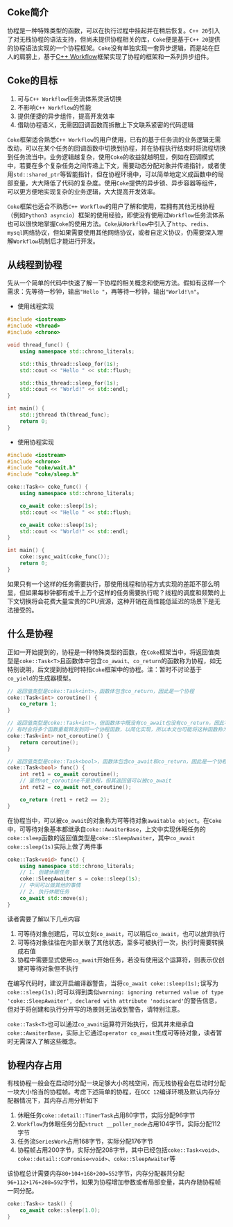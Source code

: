 ## Coke简介
协程是一种特殊类型的函数，可以在执行过程中挂起并在稍后恢复。`C++ 20`引入了对无栈协程的语法支持，但尚未提供协程相关的库，`Coke`便是基于`C++ 20`提供的协程语法实现的一个协程框架。`Coke`没有单独实现一套异步逻辑，而是站在巨人的肩膀上，基于[C++ Workflow](https://github.com/sogou/workflow)框架实现了协程的框架和一系列异步组件。


## Coke的目标
1. 可与`C++ Workflow`任务流体系灵活切换
2. 不影响`C++ Workflow`的性能
3. 提供便捷的异步组件，提高开发效率
4. 借助协程语义，无需因回调函数而拆散上下文联系紧密的代码逻辑

`Coke`框架适合熟悉`C++ Workflow`的用户使用，已有的基于任务流的业务逻辑无需改动，可以在某个任务的回调函数中切换到协程，并在协程执行结束时将流程切换到任务流当中。业务逻辑越复杂，使用`Coke`的收益就越明显，例如在回调模式中，若要在多个复杂任务之间传递上下文，需要动态分配对象并传递指针，或者使用`std::shared_ptr`等智能指针，但在协程环境中，可以简单地定义成函数中的局部变量，大大降低了代码的复杂度。使用`Coke`提供的异步锁、异步容器等组件，可以更方便地实现复杂的业务逻辑，大大提高开发效率。

`Coke`框架也适合不熟悉`C++ Workflow`的用户了解和使用，若拥有其他无栈协程（例如`Python3 asyncio`）框架的使用经验，即使没有使用过`Workflow`任务流体系也可以很快地掌握`Coke`的使用方法。`Coke`从`Workflow`中引入了`http`、`redis`、`mysql`网络协议，但如果需要使用其他网络协议，或者自定义协议，仍需要深入理解`Workflow`机制后才能进行开发。


## 从线程到协程
先从一个简单的代码中快速了解一下协程的相关概念和使用方法。假如有这样一个需求：先等待一秒钟，输出`"Hello "`，再等待一秒钟，输出`"World!\n"`。

- 使用线程实现

```cpp
#include <iostream>
#include <thread>
#include <chrono>

void thread_func() {
    using namespace std::chrono_literals;

    std::this_thread::sleep_for(1s);
    std::cout << "Hello " << std::flush;

    std::this_thread::sleep_for(1s);
    std::cout << "World!" << std::endl;
}

int main() {
    std::jthread th(thread_func);
    return 0;
}
```

- 使用协程实现

```cpp
#include <iostream>
#include <chrono>
#include "coke/wait.h"
#include "coke/sleep.h"

coke::Task<> coke_func() {
    using namespace std::chrono_literals;

    co_await coke::sleep(1s);
    std::cout << "Hello " << std::flush;

    co_await coke::sleep(1s);
    std::cout << "World!" << std::endl;
}

int main() {
    coke::sync_wait(coke_func());
    return 0;
}
```

如果只有一个这样的任务需要执行，那使用线程和协程方式实现的差距不那么明显，但如果每秒钟都有成千上万个这样的任务需要执行呢？线程的调度和频繁的上下文切换将会花费大量宝贵的CPU资源，这种开销在高性能低延迟的场景下是无法接受的。


## 什么是协程
正如一开始提到的，协程是一种特殊类型的函数，在`Coke`框架当中，将返回值类型是`coke::Task<T>`且函数体中包含`co_await`、`co_return`的函数称为协程，如无特别说明，后文提到协程时特指`Coke`框架中的协程。注：暂时不讨论基于`co_yield`的生成器模型。

```cpp
// 返回值类型是coke::Task<int>，函数体包含co_return，因此是一个协程
coke::Task<int> coroutine() {
    co_return 1;
}

// 返回值类型是coke::Task<int>，但函数体中既没有co_await也没有co_return，因此不是协程
// 有时会将多个函数重载转发到同一个协程函数，以简化实现，所以本文也可能将这种函数称为协程，但其本质是一个普通函数
coke::Task<int> not_coroutine() {
    return coroutine();
}

// 返回值类型是coke::Task<bool>，函数体包含co_await和co_return，因此是一个协程
coke::Task<bool> func() {
    int ret1 = co_await coroutine();
    // 虽然not_coroutine不是协程，但其返回值可以被co_await
    int ret2 = co_await not_coroutine();

    co_return (ret1 + ret2 == 2);
}
```

在协程当中，可以被`co_await`的对象称为可等待对象`awaitable object`。在`Coke`中，可等待对象基本都继承自`coke::AwaiterBase`，上文中实现休眠任务的`coke::sleep`函数的返回值类型是`coke::SleepAwaiter`，其中`co_await coke::sleep(1s)`实际上做了两件事

```cpp
coke::Task<void> func() {
    using namespace std::chrono_literals;
    // 1. 创建休眠任务
    coke::SleepAwaiter s = coke::sleep(1s);
    // 中间可以做其他的事情
    // 2. 执行休眠任务
    co_await std::move(s);
}
```

读者需要了解以下几点内容

1. 可等待对象创建后，可以立刻`co_await`，可以稍后`co_await`，也可以放弃执行
2. 可等待对象往往在内部关联了其他状态，至多可被执行一次，执行时需要转换成右值
3. 协程中需要显式使用`co_await`开始任务，若没有使用这个运算符，则表示仅创建可等待对象但不执行

在编写代码时，建议开启编译器警告，当将`co_await coke::sleep(1s);`误写为`coke::sleep(1s);`时可以得到类似`warning: ignoring returned value of type 'coke::SleepAwaiter', declared with attribute 'nodiscard'`的警告信息，但对于将创建和执行分开写的场景则无法收到警告，请特别注意。

`coke::Task<T>`也可以通过`co_await`运算符开始执行，但其并未继承自`coke::AwaiterBase`，实际上它通过`operator co_await`生成可等待对象，读者暂时无需深入了解这些概念。


## 协程内存占用
有栈协程一般会在启动时分配一块足够大小的栈空间，而无栈协程会在启动时分配一块大小恰当的协程帧。考虑下述简单的协程，在`GCC 12`编译环境及默认内存分配器情况下，其内存占用分析如下

1. 休眠任务`coke::detail::TimerTask`占用80字节，实际分配96字节
2. `Workflow`为休眠任务分配`struct __poller_node`占用104字节，实际分配112字节
3. 任务流`SeriesWork`占用168字节，实际分配176字节
4. 协程帧占用200字节，实际分配208字节，其中已经包括`coke::Task<void>`、`coke::detail::CoPromise<void>`、`coke::SleepAwaiter`等

该协程总计需要内存`80+104+168+200=552`字节，内存分配器共分配`96+112+176+208=592`字节，如果为协程增加参数或者局部变量，其内存随协程帧一同分配。

```cpp
coke::Task<> task() {
    co_await coke::sleep(1.0);
}
```
